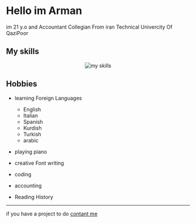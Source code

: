 # Hello im Arman

im 21 y.o and Accountant Collegian From iran
Technical Univercity Of QaziPoor

## My skills
<p align="center">
  <img src="https://skillicons.dev/icons?i=html,css,sass,gulp,js,php,mysql,git&perline=10" alt="my skills"/>
</p>

## Hobbies
- learning Foreign Languages
    - English
    - Italian
    - Spanish
    - Kurdish
    - Turkish
    - arabic

- playing piano
- creative Font writing
- coding
- accounting
- Reading History
---
if you have a project to do [contant me](mailto:parastooholding@gmail.com)

